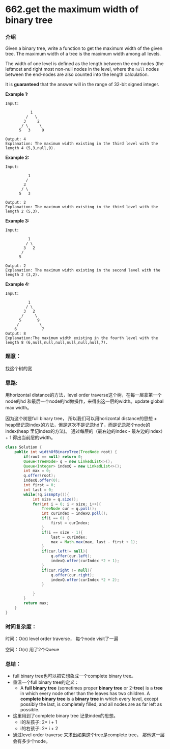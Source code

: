 # 662.get the maximum width of binary tree

### 介绍

Given a binary tree, write a function to get the maximum width of the given tree. The maximum width of a tree is the maximum width among all levels.

The width of one level is defined as the length between the end-nodes \(the leftmost and right most non-null nodes in the level, where the `null` nodes between the end-nodes are also counted into the length calculation.

It is **guaranteed** that the answer will in the range of 32-bit signed integer.

**Example 1:**

```text
Input: 

           1
         /   \
        3     2
       / \     \  
      5   3     9 

Output: 4
Explanation: The maximum width existing in the third level with the length 4 (5,3,null,9).
```

**Example 2:**

```text
Input: 

          1
         /  
        3    
       / \       
      5   3     

Output: 2
Explanation: The maximum width existing in the third level with the length 2 (5,3).
```

**Example 3:**

```text
Input: 

          1
         / \
        3   2 
       /        
      5      

Output: 2
Explanation: The maximum width existing in the second level with the length 2 (3,2).
```

**Example 4:**

```text
Input: 

          1
         / \
        3   2
       /     \  
      5       9 
     /         \
    6           7
Output: 8
Explanation:The maximum width existing in the fourth level with the length 8 (6,null,null,null,null,null,null,7).
```

### 题意：

找这个树的宽

### 思路:

用horizontal distance的方法，level order traverse这个树，在每一层拿第一个node的hd 和最后一个node的hd做操作，来得出这一层的width。update global max width。

因为这个树是full binary tree， 所以我们可以用horizontal distance的思想 + heap里记录index的方法，但是这次不是记录hd了，而是记录那个node的index\(heap 里记index的方法\)。 通过每层的（最右边的index - 最左边的index） + 1 得出当前层的width。

```java
class Solution {
    public int widthOfBinaryTree(TreeNode root) {
        if(root == null) return 0;
        Queue<TreeNode> q = new LinkedList<>();
        Queue<Integer> indexQ = new LinkedList<>();
        int max = 0;
        q.offer(root);
        indexQ.offer(0);
        int first = 0;
        int last = 0;
        while(!q.isEmpty()){
            int size = q.size();
            for(int i = 0; i < size; i++){
                TreeNode cur = q.poll();
                int curIndex = indexQ.poll();
                if(i == 0) {
                    first = curIndex;
                }
                if(i == size - 1){
                    last = curIndex;
                    max = Math.max(max, last - first + 1);
                }
                if(cur.left!= null){
                    q.offer(cur.left);
                    indexQ.offer(curIndex *2 + 1);
                }
                if(cur.right != null){
                    q.offer(cur.right);
                    indexQ.offer(curIndex *2 + 2);
                }

            }
        }
        return max;
    }
}
```

### 时间复杂度：

时间：O\(n\) level order traverse， 每个node visit了一遍

空间：O\(n\) 用了2个Queue

### 总结：

* full binary tree也可以把它想象成一个complete binary tree。 
* 重温一个full binary tree的定义：
  *  A **full binary tree** \(sometimes proper **binary tree** or 2-**tree**\) is a **tree** in which every node other than the leaves has two children. A **complete binary tree** is a **binary tree** in which every level, except possibly the last, is completely filled, and all nodes are as far left as possible.
* 这里用到了complete binary tree 记录index的思想。
  * i的左孩子: 2\* i + 1
  * i的右孩子: 2\* i + 2
* 通过level order traverse 来求出如果这个tree是complete tree， 那他这一层会有多少个node。 

